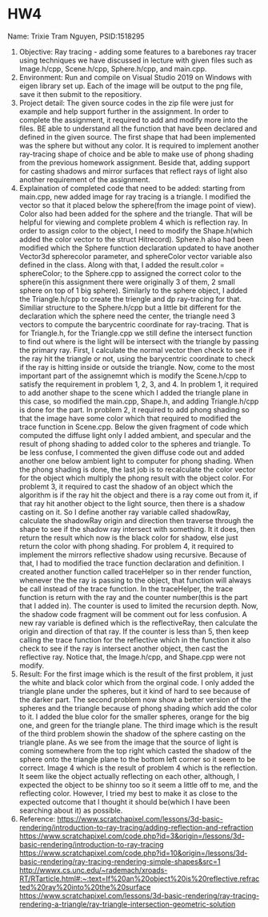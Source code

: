 # HW4
Name: Trixie Tram Nguyen, PSID:1518295

1. Objective: Ray tracing - adding some features to a barebones ray tracer using techniques we have discussed in lecture with given files such as Image.h/cpp, Scene.h/cpp, Sphere.h/cpp, and main.cpp.
2. Environment: Run and compile on Visual Studio 2019 on Windows with eigen library set up. Each of the image will be output to the png file, save it then submit to the repositiory.
3. Project detail: The given source codes in the zip file were just for example and help support further in the assignment. In order to complete the assignment, it required to add and modify more into the files. BE able to understand all the function that have been declared and defined in the given source. The first shape that had been implemented was the sphere but without any color. It is required to implement another ray-tracing shape of choice and be able to make use of phong shading from the previous homework assignment. Beside that, adding support for casting shadows and mirror surfaces that reflect rays of light also another requirement of the assignment. 
4. Explaination of completed code that need to be added: starting from main.cpp, new added image for ray tracing is a triangle. I modified the vector so that it placed below the sphere(from the image point of view). Color also had been added for the sphere and the triangle. That will be helpful for viewing and complete problem 4 which is reflection ray. In order to assign color to the object, I need to modify the Shape.h(which added the color vector to the struct Hitrecord). Sphere.h also had been modified which the Sphere function declaration updated to have another Vector3d spherecolor parameter, and sphereColor vector variable also defined in the class. Along with that, I added the result.color = sphereColor; to the Sphere.cpp to assigned the correct color to the sphere(in this assignment there were originally 3 of them, 2 small sphere on top of 1 big sphere). Similarly to the sphere object, I added the Triangle.h/cpp to create the triengle and dp ray-tracing for that. Similiar structure to the Sphere.h/cpp but a little bit different for the declaration which the sphere need the center, the triangle need 3 vectors to compute the barycentric coordinate for ray-tracing. That is for Triangle.h, for the Triangle.cpp we still define the intersect function to find out where is the light will be intersect with the triangle by passing the primary ray. First, I calculate the normal vector then check to see if the ray hit the triangle or not, using the barycentric coordinate to check if the ray is hitting inside or outside the triangle. Now, come to the most important part of the assignemnt which is modify the Scene.h/cpp to satisfy the requirement in problem 1, 2, 3, and 4. In problem 1, it required to add another shape to the scene which I added the triangle plane in this case, so modified the main.cpp, Shape.h, and adding Triangle.h/cpp is done for the part. In problem 2, it required to add phong shading so that the image have some color which that required to modified the trace function in Scene.cpp. Below the given fragment of code which computed the diffuse light only I added ambient, and specular and the result of phong shading to added color to the spheres and triangle. To be less confuse, I commented the given diffuse code out and added another one below ambient light to computer for phong shading. When the phong shading is done, the last job is to recalculate the color vector for the object which multiply the phong result with the object color. For problemt 3, it required to cast the shadow of an object which the algorithm is if the ray hit the object and there is a ray come out from it, if that ray hit another object to the light source, then there is a shadow casting on it. So I define another ray variable called shadowRay, calculate the shadowRay origin and direction then traverse through the shape to see if the shadow ray intersect with something. It it does, then return the result which now is the black color for shadow, else just return the color with phong shading. For problem 4, it required to implement the mirrors reflective shadow using recursive. Because of that, I had to modified the trace function declaration and definition. I created another function called traceHelper so in ther render function, whenever the the ray is passing to the object, that function will always be call instead of the trace function. In the traceHelper, the trace function is return with the ray and the counter number(this is the part that I added in). The counter is used to limited the recursion depth. Now, the shadow code fragment will be comment out for less confusion. A new ray variable is defined which is the reflectiveRay, then calculate the origin and direction of that ray. If the counter is less than 5, then keep calling the trace function for the reflective which in the function it also check to see if the ray is intersect another object, then cast the reflective ray. Notice that, the Image.h/cpp, and Shape.cpp were not modify. 
5. Result: For the first image which is the result of the first problem, it just the white and black color which from the orginal code. I only added the triangle plane under the spheres, but it kind of hard to see because of the darker part. The second problem now show a better version of the spheres and the triangle because of phong shading which add the color to it. I added the blue color for the smaller spheres, orange for the big one, and green for the triangle plane. The third image which is the result of the third problem showin the shadow of the sphere casting on the triangle plane. As we see from the image that the source of light is coming somewhere from the top right which casted the shadow of the sphere onto the triangle plane to the bottom left corner so it seem to be correct. Image 4 which is the result of problem 4 which is the reflection. It seem like the object actually reflecting on each other, although, I expected the object to be shinny too so it seem a little off to me, and the reflecting color. However, I tried my best to make it as close to the expected outcome that I thought it should be(which I have been searching about it) as possible. 
6. Reference: https://www.scratchapixel.com/lessons/3d-basic-rendering/introduction-to-ray-tracing/adding-reflection-and-refraction 
https://www.scratchapixel.com/code.php?id=3&origin=/lessons/3d-basic-rendering/introduction-to-ray-tracing
https://www.scratchapixel.com/code.php?id=10&origin=/lessons/3d-basic-rendering/ray-tracing-rendering-simple-shapes&src=1
http://wwwx.cs.unc.edu/~rademach/xroads-RT/RTarticle.html#:~:text=If%20an%20object%20is%20reflective,refracted%20ray%20into%20the%20surface
https://www.scratchapixel.com/lessons/3d-basic-rendering/ray-tracing-rendering-a-triangle/ray-triangle-intersection-geometric-solution
